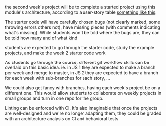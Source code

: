 the second week's project will be to complete a started project using this module's architecture, according to a user-story table [something like this](https://github.com/be-hacking-hyf/javascript-1-cross-module/tree/master/week-1).  

The starter code will have carefully chosen bugs (not clearly marked, some throwing errors others not), have missing pieces (with comments indicating what's missing).  While students won't be told where the bugs are, they can be told how many and of what kind

students are expected to go through the starter code, study the example projects, and make the week 2  starter code work

As students go through the course, different git workflow skills can be overlaid on this basic idea.  ie. in JS 1 they are expected to make a branch per week and merge to master, in JS 2 they are expected to have a branch for each week with sub-branches for each story,  ...

We could also get fancy with branches, having each week's project be on a different one.  This would allow students to collaborate on weekly projects in small groups and turn in one repo for the group.

Linting can be enforced with CI. It's also imaginable that once the projects are well-designed and we're no longer adapting them, they could be graded with an architecture analysis on CI and behavioral tests